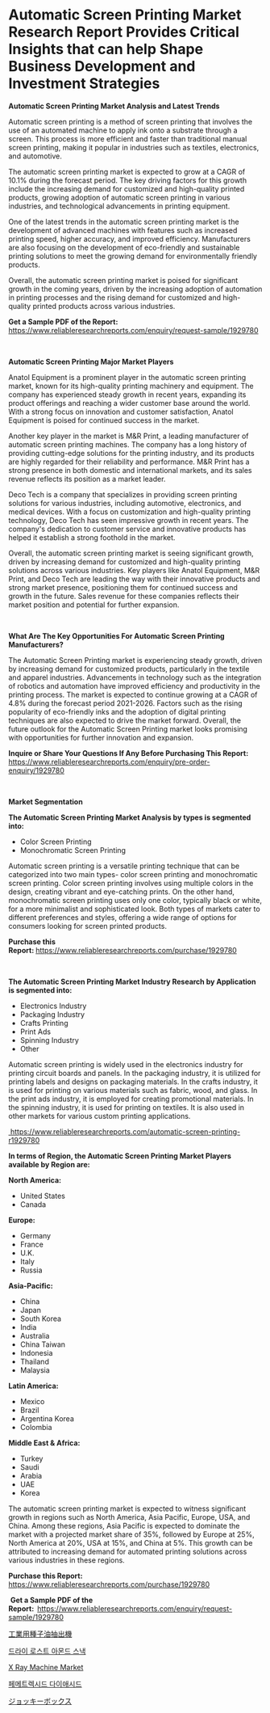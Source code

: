<p><h1>Automatic Screen Printing Market Research Report Provides Critical Insights that can help Shape Business Development and Investment Strategies</h1></p><p><strong>Automatic Screen Printing Market Analysis and Latest Trends</strong></p>
<p><p>Automatic screen printing is a method of screen printing that involves the use of an automated machine to apply ink onto a substrate through a screen. This process is more efficient and faster than traditional manual screen printing, making it popular in industries such as textiles, electronics, and automotive.</p><p>The automatic screen printing market is expected to grow at a CAGR of 10.1% during the forecast period. The key driving factors for this growth include the increasing demand for customized and high-quality printed products, growing adoption of automatic screen printing in various industries, and technological advancements in printing equipment.</p><p>One of the latest trends in the automatic screen printing market is the development of advanced machines with features such as increased printing speed, higher accuracy, and improved efficiency. Manufacturers are also focusing on the development of eco-friendly and sustainable printing solutions to meet the growing demand for environmentally friendly products.</p><p>Overall, the automatic screen printing market is poised for significant growth in the coming years, driven by the increasing adoption of automation in printing processes and the rising demand for customized and high-quality printed products across various industries.</p></p>
<p><strong>Get a Sample PDF of the Report:&nbsp;</strong> <a href="https://www.reliableresearchreports.com/enquiry/request-sample/1929780">https://www.reliableresearchreports.com/enquiry/request-sample/1929780</a></p>
<p>&nbsp;</p>
<p><strong>Automatic Screen Printing Major Market Players</strong></p>
<p><p>Anatol Equipment is a prominent player in the automatic screen printing market, known for its high-quality printing machinery and equipment. The company has experienced steady growth in recent years, expanding its product offerings and reaching a wider customer base around the world. With a strong focus on innovation and customer satisfaction, Anatol Equipment is poised for continued success in the market.</p><p>Another key player in the market is M&R Print, a leading manufacturer of automatic screen printing machines. The company has a long history of providing cutting-edge solutions for the printing industry, and its products are highly regarded for their reliability and performance. M&R Print has a strong presence in both domestic and international markets, and its sales revenue reflects its position as a market leader.</p><p>Deco Tech is a company that specializes in providing screen printing solutions for various industries, including automotive, electronics, and medical devices. With a focus on customization and high-quality printing technology, Deco Tech has seen impressive growth in recent years. The company's dedication to customer service and innovative products has helped it establish a strong foothold in the market.</p><p>Overall, the automatic screen printing market is seeing significant growth, driven by increasing demand for customized and high-quality printing solutions across various industries. Key players like Anatol Equipment, M&R Print, and Deco Tech are leading the way with their innovative products and strong market presence, positioning them for continued success and growth in the future. Sales revenue for these companies reflects their market position and potential for further expansion.</p></p>
<p>&nbsp;</p>
<p><strong>What Are The Key Opportunities For Automatic Screen Printing Manufacturers?</strong></p>
<p><p>The Automatic Screen Printing market is experiencing steady growth, driven by increasing demand for customized products, particularly in the textile and apparel industries. Advancements in technology such as the integration of robotics and automation have improved efficiency and productivity in the printing process. The market is expected to continue growing at a CAGR of 4.8% during the forecast period 2021-2026. Factors such as the rising popularity of eco-friendly inks and the adoption of digital printing techniques are also expected to drive the market forward. Overall, the future outlook for the Automatic Screen Printing market looks promising with opportunities for further innovation and expansion.</p></p>
<p><strong>Inquire or Share Your Questions If Any Before Purchasing This Report:</strong> <a href="https://www.reliableresearchreports.com/enquiry/pre-order-enquiry/1929780">https://www.reliableresearchreports.com/enquiry/pre-order-enquiry/1929780</a></p>
<p>&nbsp;</p>
<p><strong>Market Segmentation</strong></p>
<p><strong>The Automatic Screen Printing Market Analysis by types is segmented into:</strong></p>
<p><ul><li>Color Screen Printing</li><li>Monochromatic Screen Printing</li></ul></p>
<p><p>Automatic screen printing is a versatile printing technique that can be categorized into two main types- color screen printing and monochromatic screen printing. Color screen printing involves using multiple colors in the design, creating vibrant and eye-catching prints. On the other hand, monochromatic screen printing uses only one color, typically black or white, for a more minimalist and sophisticated look. Both types of markets cater to different preferences and styles, offering a wide range of options for consumers looking for screen printed products.</p></p>
<p><strong>Purchase this Report:&nbsp;</strong><a href="https://www.reliableresearchreports.com/purchase/1929780">https://www.reliableresearchreports.com/purchase/1929780</a></p>
<p>&nbsp;</p>
<p><strong>The Automatic Screen Printing Market Industry Research by Application is segmented into:</strong></p>
<p><ul><li>Electronics Industry</li><li>Packaging Industry</li><li>Crafts Printing</li><li>Print Ads</li><li>Spinning Industry</li><li>Other</li></ul></p>
<p><p>Automatic screen printing is widely used in the electronics industry for printing circuit boards and panels. In the packaging industry, it is utilized for printing labels and designs on packaging materials. In the crafts industry, it is used for printing on various materials such as fabric, wood, and glass. In the print ads industry, it is employed for creating promotional materials. In the spinning industry, it is used for printing on textiles. It is also used in other markets for various custom printing applications.</p></p>
<p><a href="https://www.reliableresearchreports.com/automatic-screen-printing-r1929780">&nbsp;https://www.reliableresearchreports.com/automatic-screen-printing-r1929780</a></p>
<p><strong>In terms of Region, the Automatic Screen Printing Market Players available by Region are:</strong></p>
<p>
    <p> <strong> North America: </strong>
        <ul>
            <li>United States</li>
            <li>Canada</li>
        </ul>
        </p> 
    <p> <strong> Europe: </strong>
        <ul>
            <li>Germany</li>
            <li>France</li>
            <li>U.K.</li>
            <li>Italy</li>
            <li>Russia</li>
        </ul>
        </p> 
    <p> <strong> Asia-Pacific: </strong>
        <ul>
            <li>China</li>
            <li>Japan</li>
            <li>South Korea</li>
            <li>India</li>
            <li>Australia</li>
            <li>China Taiwan</li>
            <li>Indonesia</li>
            <li>Thailand</li>
            <li>Malaysia</li>
        </ul>
        </p> 
    <p> <strong> Latin America: </strong>
        <ul>
            <li>Mexico</li>
            <li>Brazil</li>
            <li>Argentina Korea</li>
            <li>Colombia</li>
        </ul>
        </p> 
    <p> <strong> Middle East & Africa: </strong>
        <ul>
            <li>Turkey</li>
            <li>Saudi</li>
            <li>Arabia</li>
            <li>UAE</li>
            <li>Korea</li>
        </ul>
    </p>
    </p>
<p><p>The automatic screen printing market is expected to witness significant growth in regions such as North America, Asia Pacific, Europe, USA, and China. Among these regions, Asia Pacific is expected to dominate the market with a projected market share of 35%, followed by Europe at 25%, North America at 20%, USA at 15%, and China at 5%. This growth can be attributed to increasing demand for automated printing solutions across various industries in these regions.</p></p>
<p><strong>Purchase this Report: </strong><a href="https://www.reliableresearchreports.com/purchase/1929780">https://www.reliableresearchreports.com/purchase/1929780</a></p>
<p>&nbsp;<strong>Get a Sample PDF of the Report:&nbsp;&nbsp;</strong><a href="https://www.reliableresearchreports.com/enquiry/request-sample/1929780">https://www.reliableresearchreports.com/enquiry/request-sample/1929780</a></p>
<p><strong></strong></p>
<p><p><a href="https://github.com/Alenaieme/Market-Research-Report-List-1/blob/main/6435862155213.md">工業用種子油抽出機</a></p><p><a href="https://github.com/nhaiquang84/Market-Research-Report-List-1/blob/main/7209007165876.md">드라이 로스트 아몬드 스낵</a></p><p><a href="https://github.com/jaidynmorantestelletmjzya/Market-Research-Report-List-3/blob/main/x-ray-machine-market.md">X Ray Machine Market</a></p><p><a href="https://github.com/airdroplover110/Market-Research-Report-List-1/blob/main/5566190165877.md">페메트렉시드 다이애시드</a></p><p><a href="https://github.com/klon646/Market-Research-Report-List-2/blob/main/3782853155212.md">ジョッキーボックス</a></p></p>